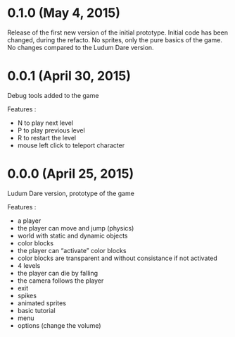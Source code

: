 # 0.1.0 (May 4, 2015)
Release of the first new version of the initial prototype.
Initial code has been changed, during the refacto.
No sprites, only the pure basics of the game.
No changes compared to the Ludum Dare version.


# 0.0.1 (April 30, 2015)
Debug tools added to the game

Features :
- N to play next level
- P to play previous level
- R to restart the level
- mouse left click to teleport character

# 0.0.0 (April 25, 2015)
Ludum Dare version, prototype of the game

Features :
- a player
- the player can move and jump (physics)
- world with static and dynamic objects
- color blocks
- the player can “activate” color blocks
- color blocks are transparent and without consistance if not activated
- 4 levels
- the player can die by falling
- the camera follows the player
- exit
- spikes
- animated sprites
- basic tutorial
- menu
- options (change the volume)

